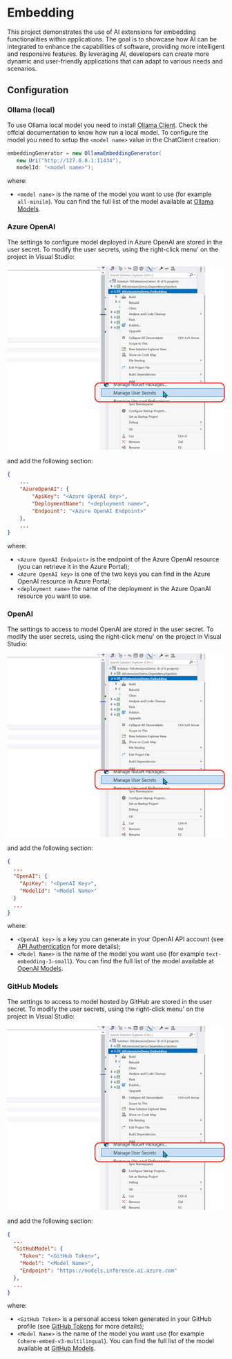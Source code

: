 # Embedding

This project demonstrates the use of AI extensions for embedding functionalities within applications. The goal is to showcase how AI can be integrated to enhance the capabilities of software, providing more intelligent and responsive features. By leveraging AI, developers can create more dynamic and user-friendly applications that can adapt to various needs and scenarios.

## Configuration
 
### Ollama (local)
 
To use Ollama local model you need to install [Ollama Client](https://ollama.com/).
 Check the offcial documentation to know how run a local model.
 To configure the model you need to setup the `<model name>` value in the ChatClient creation:

``` C#
embeddingGenerator = new OllamaEmbeddingGenerator(
   new Uri("http://127.0.0.1:11434"),
   modelId: "<model name>");
```

where:

- `<model name>` is the name of the model you want to use (for example `all-minilm`). You can find the full list of the model available at [Ollama Models](https://ollama.com/search).

### Azure OpenAI

The settings to configure model deployed in Azure OpenAI are stored in the user secret.
To modify the user secrets,  using the right-click menu' on the project in Visual Studio:

![The user secrets menu' in Visual Studio](Documentation/Images/UserSecretMenu.png)

and add the following section:

``` json
{
    ...
    "AzureOpenAI": {
        "ApiKey": "<Azure OpenAI key>",
        "DeploymentName": "<deployment name>",
        "Endpoint": "<Azure OpenAI Endpoint>"
    },
    ...
}
```

where:

- `<Azure OpenAI Endpoint>` is the endpoint of the Azure OpenAI resource (you can retrieve it in the Azure Portal);
- `<Azure OpenAI key>` is one of the two keys you can find in the Azure OpenAI resource in Azure Portal;
- `<deployment name>` the name of the deployment in the Azure OpanAI resource you want to use.

### OpenAI

The settings to access to model OpenAI are stored in the user secret.
To modify the user secrets,  using the right-click menu' on the project in Visual Studio:

![The user secrets menu' in Visual Studio](Documentation/Images/UserSecretMenu.png)

and add the following section:

``` json
{
  ...
  "OpenAI": {
    "ApiKey": "<OpenAI Key>",
    "ModelId": "<Model Name>"
  }
  ...
}
```

where:

- `<OpenAI key>` is a key you can generate in your OpenAI API account (see [API Authentication](https://platform.openai.com/docs/api-reference/authentication) for more details);
- `<Model Name>` is the name of the model you want use (for example `text-embedding-3-small`). You can find the full list of the model available at [OpenAI Models](https://platform.openai.com/models).

### GitHub Models

The settings to access to model hosted by GitHub are stored in the user secret.
To modify the user secrets,  using the right-click menu' on the project in Visual Studio:

![The user secrets menu' in Visual Studio](Documentation/Images/UserSecretMenu.png)

and add the following section:

``` json
{
  ...
  "GitHubModel": {
    "Token": "<GitHub Token>",
    "Model": "<Model Name>",
    "Endpoint": "https://models.inference.ai.azure.com"
  },
  ...
}
```

where:

- `<GitHub Token>` is a personal access token generated in your GitHub profile (see [GitHub Tokens](https://github.com/settings/tokens) for more details);
- `<Model Name>` is the name of the model you want use (for example `Cohere-embed-v3-multilingual`). You can find the full list of the model available at [GitHub Models](https://github.com/marketplace?type=models).
